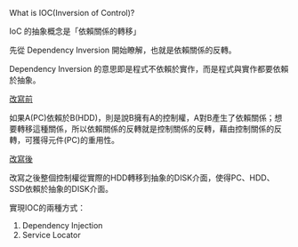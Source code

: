 What is IOC(Inversion of Control)?

IoC 的抽象概念是「依賴關係的轉移」

先從 Dependency Inversion 開始瞭解，也就是依賴關係的反轉。

Dependency Inversion 的意思即是程式不依賴於實作，而是程式與實作都要依賴於抽象。

[改寫前](spring_practice001/src/main/java/org/colin/withoutSpring/withoutInterface)

如果A(PC)依賴於B(HDD)，則是說B擁有A的控制權，A對B產生了依賴關係；想要轉移這種關係，所以依賴關係的反轉就是控制關係的反轉，藉由控制關係的反轉，可獲得元件(PC)的重用性。

[改寫後](spring_practice001/src/main/java/org/colin/withoutSpring/withInterface)

改寫之後整個控制權從實際的HDD轉移到抽象的DISK介面，使得PC、HDD、SSD依賴於抽象的DISK介面。



實現IOC的兩種方式：

1. Dependency Injection
2. Service Locator

